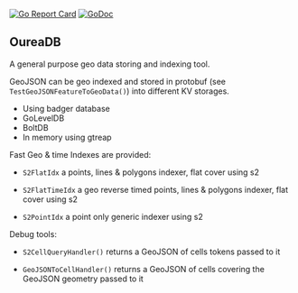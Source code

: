 [![Go Report Card](https://goreportcard.com/badge/github.com/akhenakh/oureadb)](https://goreportcard.com/report/github.com/akhenakh/oureadb)  [![GoDoc](https://godoc.org/github.com/akhenakh/oureadb/index?status.svg)](https://godoc.org/github.com/akhenakh/oureadb/index)

## OureaDB

A general purpose geo data storing and indexing tool.

GeoJSON can be geo indexed and stored in protobuf (see `TestGeoJSONFeatureToGeoData()`) into different KV storages.

- Using badger database
- GoLevelDB
- BoltDB
- In memory using gtreap

Fast Geo & time Indexes are provided:

- `S2FlatIdx` a points, lines & polygons indexer, flat cover using s2

- `S2FlatTimeIdx` a geo reverse timed points, lines & polygons indexer, flat cover using s2

- `S2PointIdx` a point only generic indexer using s2

Debug tools:

- `S2CellQueryHandler()` returns a GeoJSON of cells tokens passed to it

- `GeoJSONToCellHandler()` returns a GeoJSON of cells covering the GeoJSON geometry passed to it